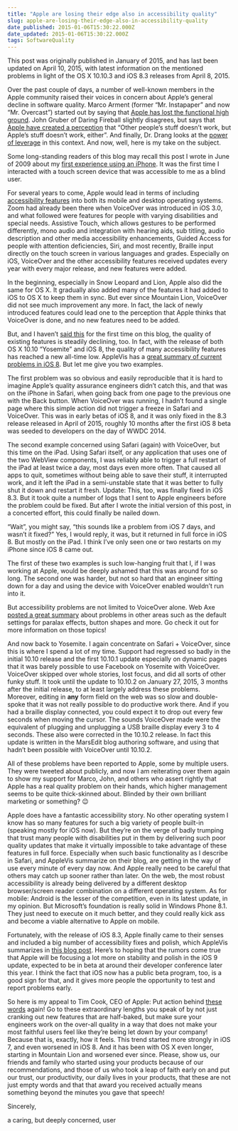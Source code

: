 ```yaml
---
title: "Apple are losing their edge also in accessibility quality"
slug: apple-are-losing-their-edge-also-in-accessibility-quality
date_published: 2015-01-06T15:30:22.000Z
date_updated: 2015-01-06T15:30:22.000Z
tags: SoftwareQuality
---
```


This post was originally published in January of 2015, and has last been updated on April 10, 2015, with latest information on the mentioned problems in light of the OS X 10.10.3 and iOS 8.3 releases from April 8, 2015.

Over the past couple of days, a number of well-known members in the Apple community raised their voices in concern about Apple&#8217;s general decline in software quality. Marco Arment (former &#8220;Mr. Instapaper&#8221; and now &#8220;Mr. Overcast&#8221;) started out by saying that [Apple has lost the functional high ground](http://www.marco.org/2015/01/04/apple-lost-functional-high-ground). John Gruber of Daring Fireball slightly disagrees, but says that [Apple have created a perception](http://daringfireball.net/linked/2015/01/05/functional-high-ground) that &#8220;Other people&#8217;s stuff doesn&#8217;t work, but Apple&#8217;s stuff doesn&#8217;t work, either&#8221;. And finally, Dr. Drang looks at the [power of leverage](http://www.leancrew.com/all-this/2015/01/apple-leverage/) in this context. And now, well, here is my take on the subject.

Some long-standing readers of this blog may recall this post I wrote in June of 2009 about my [first experience using an iPhone](http://www.marcozehe.de/2009/06/22/my-first-experience-using-an-accessible-touch-screen-device/). It was the first time I interacted with a touch screen device that was accessible to me as a blind user.

For several years to come, Apple would lead in terms of including [accessibility features](http://www.apple.com/accessibility) into both its mobile and desktop operating systems. Zoom had already been there when VoiceOver was introduced in iOS 3.0, and what followed were features for people with varying disabilities and special needs. Assistive Touch, which allows gestures to be performed differently, mono audio and integration with hearing aids, sub titling, audio description and other media accessibility enhancements, Guided Access for people with attention deficiencies, Siri, and most recently, Braille input directly on the touch screen in various languages and grades. Especially on iOS, VoiceOver and the other accessibility features received updates every year with every major release, and new features were added.

In the beginning, especially in Snow Leopard and Lion, Apple also did the same for OS X. It gradually also added many of the features it had added to iOS to OS X to keep them in sync. But ever since Mountain Lion, VoiceOver did not see much improvement any more. In fact, the lack of newly introduced features could lead one to the perception that Apple thinks that VoiceOver is done, and no new features need to be added.

But, and I haven&#8217;t [said this](http://www.marcozehe.de/2014/02/07/switching-back-to-windows/) for the first time on this blog, the quality of existing features is steadily declining, too. In fact, with the release of both OS X 10.10 &#8220;Yosemite&#8221; and iOS 8, the quality of many accessibility features has reached a new all-time low. AppleVis has a [great summary of current problems in iOS 8](http://applevis.com/blog/advocacy-apple-braille-ios-news/accessibility-bugs-ios-8-serious-minor). But let me give you two examples.

The first problem was so obvious and easily reproducible that it is hard to imagine Apple&#8217;s quality assurance engineers didn&#8217;t catch this, and that was on the iPhone in Safari, when going back from one page to the previous one with the Back button. When VoiceOver was running, I hadn&#8217;t found a single page where this simple action did not trigger a freeze in Safari and VoiceOver. This was in early betas of iOS 8, and it was only fixed in the 8.3 release released in April of 2015, roughly 10 months after the first iOS 8 beta was seeded to developers on the day of WWDC 2014.

The second example concerned using Safari (again) with VoiceOver, but this time on the iPad. Using Safari itself, or any application that uses one of the two WebView components, I was reliably able to trigger a full restart of the iPad at least twice a day, most days even more often. That caused all apps to quit, sometimes without being able to save their stuff, it interrupted work, and it left the iPad in a semi-unstable state that it was better to fully shut it down and restart it fresh. Update: This, too, was finally fixed in iOS 8.3. But it took quite a number of logs that I sent to Apple engineers before the problem could be fixed. But after I wrote the initial version of this post, in a concerted effort, this could finally be nailed down.

&#8220;Wait&#8221;, you might say, &#8220;this sounds like a problem from iOS 7 days, and wasn&#8217;t it fixed?&#8221; Yes, I would reply, it was, but it returned in full force in iOS 8. But mostly on the iPad. I think I&#8217;ve only seen one or two restarts on my iPhone since iOS 8 came out.

The first of these two examples is such low-hanging fruit that I, if I was working at Apple, would be deeply ashamed that this was around for so long. The second one was harder, but not so hard that an engineer sitting down for a day and using the device with VoiceOver enabled wouldn&#8217;t run into it.

But accessibility problems are not limited to VoiceOver alone. Web Axe [posted a great summary](http://www.webaxe.org/apples-inaccessibility/) about problems in other areas such as the default settings for paralax effects, button shapes and more. Go check it out for more information on those topics!

And now back to Yosemite. I again concentrate on Safari + VoiceOver, since this is where I spend a lot of my time. Support had regressed so badly in the initial 10.10 release and the first 10.10.1 update especially on dynamic pages that it was barely possible to use Facebook on Yosemite with VoiceOver. VoiceOver skipped over whole stories, lost focus, and did all sorts of other funky stuff. It took until the update to 10.10.2 on January 27, 2015, 3 months after the initial release, to at least largely address these problems. Moreover, editing in **any** form field on the web was so slow and double-spoke that it was not really possible to do productive work there. And if you had a braille display connected, you could expect it to drop out every few seconds when moving the cursor. The sounds VoiceOver made were the equivalent of plugging and unplugging a USB braille display every 3 to 4 seconds. These also were corrected in the 10.10.2 release. In fact this update is written in the MarsEdit blog authoring software, and using that hadn&#8217;t been possible with VoiceOver until 10.10.2.

All of these problems have been reported to Apple, some by multiple users. They were tweeted about publicly, and now I am reiterating over them again to show my support for Marco, John, and others who assert rightly that Apple has a real quality problem on their hands, which higher management seems to be quite thick-skinned about. Blinded by their own brilliant marketing or something? 😉

Apple does have a fantastic accessibility story. No other operating system I know has so many features for such a big variety of people built-in (speaking mostly for iOS now). But they&#8217;re on the verge of badly trumping that trust many people with disabilities put in them by delivering such poor quality updates that make it virtually impossible to take advantage of these features in full force. Especially when such basic functionality as I describe in Safari, and AppleVis summarize on their blog, are getting in the way of use every minute of every day now. And Apple really need to be careful that others may catch up sooner rather than later. On the web, the most robust accessibility is already being delivered by a different desktop browser/screen reader combination on a different operating system. As for mobile: Android is the lesser of the competition, even in its latest update, in my opinion. But Microsoft&#8217;s foundation is really solid in Windows Phone 8.1. They just need to execute on it much better, and they could really kick ass and become a viable alternative to Apple on mobile.

Fortunately, with the release of iOS 8.3, Apple finally came to their senses and included a big number of accessibility fixes and polish, which AppleVis summarizes in [this blog post](http://applevis.com/blog/apple-applevis-ios-news/apple-releases-ios-83-new-features-and-bug-fixes-blind-and-low-vision). Here&#8217;s to hoping that the rumors come true that Apple will be focusing a lot more on stability and polish in the iOS 9 update, expected to be in beta at around their developer conference later this year. I think the fact that iOS now has a public beta program, too, is a good sign for that, and it gives more people the opportunity to test and report problems early.

So here is my appeal to Tim Cook, CEO of Apple: Put action behind [these words](https://www.youtube.com/watch?v=dNEafGCf-kw&amp;feature=youtu.be) again! Go to these extraordinary lengths you speak of by not just cranking out new features that are half-baked, but make sure your engineers work on the over-all quality in a way that does not make your most faithful users feel like they&#8217;re being let down by your company! Because that is, exactly, how it feels. This trend started more strongly in iOS 7, and even worsened in iOS 8. And it has been with OS X even longer, starting in Mountain Lion and worsened ever since. Please, show us, our friends and family who started using your products because of our recommendations, and those of us who took a leap of faith early on and put our trust, our productivity, our daily lives in your products, that these are not just empty words and that that award you received actually means something beyond the minutes you gave that speech!

Sincerely,

a caring, but deeply concerned, user
